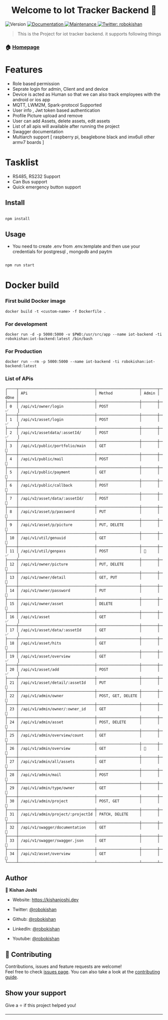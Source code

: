 
<h1  align="center">Welcome to Iot Tracker Backend 👋</h1>

<p>

<img  alt="Version"  src="https://img.shields.io/badge/version-1.0.0-blue.svg?cacheSeconds=2592000" />

<a  href="https://github.com/Robokishan/xoxo-backend#readme"  target="_blank">

<img  alt="Documentation"  src="https://img.shields.io/badge/documentation-yes-brightgreen.svg" />

</a>

<a  href="https://github.com/Robokishan/xoxo-backend/graphs/commit-activity"  target="_blank">

<img  alt="Maintenance"  src="https://img.shields.io/badge/Maintained%3F-yes-green.svg" />

</a>

<a  href="https://twitter.com/robokishan"  target="_blank">

<img  alt="Twitter: robokishan"  src="https://img.shields.io/twitter/follow/robokishan.svg?style=social" />

</a>

</p>

  

> This is the Project for iot tracker backend. it supports following things

  

### 🏠 [Homepage](https://github.com/Robokishan/xoxo-backend#readme)

# Features

 - Role based permission
 - Seprate login for admin, Client and and device
 - Device is acted as Human so that we can also track employees with the android or ios app
 - MQTT, LWM2M, Spark-protocol Supported
 - User info , Jwt token based authentication
 - Profile Picture upload and remove
 - User can add Assets, delete assets, edit assets
 - List of all apis will available after running the project
 - Swagger documentation
 - Multiarch support [ raspberry pi, beaglebone black and imx6ull other armv7 boards ]

# Tasklist

 - RS485, RS232 Support
 - Can Bus support
 - Quick emergency button support

## Install

  

```sh

npm install

```

  

## Usage

- You need to create .env from .env.template and then use your credentials for postgresql , mongodb and paytm 
  

```sh

npm run start

```

  
# Docker build

### First build Docker image
```
docker build -t <custom-name> -f Dockerfile .
```
### For development
```
docker run -d -p 5000:5000 -v $PWD:/usr/src/app --name iot-backend -ti robokishan:iot-backend:latest /bin/bash
```

### For Production
```
docker run --rm -p 5000:5000 --name iot-backend -ti robokishan:iot-backend:latest
```


### List of APis
```
┌────┬──────────────────────────────────┬───────────────────┬───────┬──────┐
│    │ APi                              │ Method            │ Admin │ dOne │
├────┼──────────────────────────────────┼───────────────────┼───────┼──────┤
│ 0  │ /api/v1/owner/login              │ POST              │       │ ✅    │
├────┼──────────────────────────────────┼───────────────────┼───────┼──────┤
│ 1  │ /api/v1/asset/login              │ POST              │       │ ✅    │
├────┼──────────────────────────────────┼───────────────────┼───────┼──────┤
│ 2  │ /api/v1/assetdata/:assetId/      │ POST              │       │ ✅    │
├────┼──────────────────────────────────┼───────────────────┼───────┼──────┤
│ 3  │ /api/v1/public/portfolio/main    │ GET               │       │ 📌    │
├────┼──────────────────────────────────┼───────────────────┼───────┼──────┤
│ 4  │ /api/v1/public/mail              │ POST              │       │ 📌    │
├────┼──────────────────────────────────┼───────────────────┼───────┼──────┤
│ 5  │ /api/v1/public/payment           │ GET               │       │ 📌    │
├────┼──────────────────────────────────┼───────────────────┼───────┼──────┤
│ 6  │ /api/v1/public/callback          │ POST              │       │ 📌    │
├────┼──────────────────────────────────┼───────────────────┼───────┼──────┤
│ 7  │ /api/v2/asset/data/:assetId/     │ POST              │       │ 📌    │
├────┼──────────────────────────────────┼───────────────────┼───────┼──────┤
│ 8  │ /api/v1/asset/p/password         │ PUT               │       │ 📌    │
├────┼──────────────────────────────────┼───────────────────┼───────┼──────┤
│ 9  │ /api/v1/asset/p/picture          │ PUT, DELETE       │       │ 📌    │
├────┼──────────────────────────────────┼───────────────────┼───────┼──────┤
│ 10 │ /api/v1/util/genuuid             │ GET               │       │ 📌    │
├────┼──────────────────────────────────┼───────────────────┼───────┼──────┤
│ 11 │ /api/v1/util/genpass             │ POST              │ 🔐     │ ✅    │
├────┼──────────────────────────────────┼───────────────────┼───────┼──────┤
│ 12 │ /api/v1/owner/picture            │ PUT, DELETE       │       │ 📌    │
├────┼──────────────────────────────────┼───────────────────┼───────┼──────┤
│ 13 │ /api/v1/owner/detail             │ GET, PUT          │       │ 📌    │
├────┼──────────────────────────────────┼───────────────────┼───────┼──────┤
│ 14 │ /api/v1/owner/password           │ PUT               │       │ 📌    │
├────┼──────────────────────────────────┼───────────────────┼───────┼──────┤
│ 15 │ /api/v1/owner/asset              │ DELETE            │       │ 📌    │
├────┼──────────────────────────────────┼───────────────────┼───────┼──────┤
│ 16 │ /api/v1/asset                    │ GET               │       │ ✅    │
├────┼──────────────────────────────────┼───────────────────┼───────┼──────┤
│ 17 │ /api/v1/asset/data/:assetId      │ GET               │       │ ✅    │
├────┼──────────────────────────────────┼───────────────────┼───────┼──────┤
│ 18 │ /api/v1/asset/hits               │ GET               │       │ 📌    │
├────┼──────────────────────────────────┼───────────────────┼───────┼──────┤
│ 19 │ /api/v1/asset/overview           │ GET               │       │ ✅    │
├────┼──────────────────────────────────┼───────────────────┼───────┼──────┤
│ 20 │ /api/v1/asset/add                │ POST              │       │ ✅    │
├────┼──────────────────────────────────┼───────────────────┼───────┼──────┤
│ 21 │ /api/v1/asset/detail/:assetId    │ PUT               │       │ 📌    │
├────┼──────────────────────────────────┼───────────────────┼───────┼──────┤
│ 22 │ /api/v1/admin/owner              │ POST, GET, DELETE │       │ 📌    │
├────┼──────────────────────────────────┼───────────────────┼───────┼──────┤
│ 23 │ /api/v1/admin/owner/:owner_id    │ GET               │       │ 📌    │
├────┼──────────────────────────────────┼───────────────────┼───────┼──────┤
│ 24 │ /api/v1/admin/asset              │ POST, DELETE      │       │ 📌    │
├────┼──────────────────────────────────┼───────────────────┼───────┼──────┤
│ 25 │ /api/v1/admin/overview/count     │ GET               │       │ 📌    │
├────┼──────────────────────────────────┼───────────────────┼───────┼──────┤
│ 26 │ /api/v1/admin/overview           │ GET               │ 🔐     │ 📌    │
├────┼──────────────────────────────────┼───────────────────┼───────┼──────┤
│ 27 │ /api/v1/admin/all/assets         │ GET               │       │ 📌    │
├────┼──────────────────────────────────┼───────────────────┼───────┼──────┤
│ 28 │ /api/v1/admin/mail               │ POST              │       │ 📌    │
├────┼──────────────────────────────────┼───────────────────┼───────┼──────┤
│ 29 │ /api/v1/admin/type/owner         │ GET               │       │ 📌    │
├────┼──────────────────────────────────┼───────────────────┼───────┼──────┤
│ 30 │ /api/v1/admin/project            │ POST, GET         │       │ 📌    │
├────┼──────────────────────────────────┼───────────────────┼───────┼──────┤
│ 31 │ /api/v1/admin/project/:projectId │ PATCH, DELETE     │       │ 📌    │
├────┼──────────────────────────────────┼───────────────────┼───────┼──────┤
│ 32 │ /api/v1/swagger/documentation    │ GET               │       │ 📌    │
├────┼──────────────────────────────────┼───────────────────┼───────┼──────┤
│ 33 │ /api/v1/swagger/swagger.json     │ GET               │       │ 📌    │
├────┼──────────────────────────────────┼───────────────────┼───────┼──────┤
│ 34 │ /api/v2/asset/overview           │ GET               │       │ 📌    │
└────┴──────────────────────────────────┴───────────────────┴───────┴──────┘
```


  

## Author

  

👤 **Kishan Joshi**

  

* Website: https://kishanjoshi.dev

* Twitter: [@robokishan](https://twitter.com/robokishan)

* Github: [@robokishan](https://github.com/robokishan)

* LinkedIn: [@robokishan](https://linkedin.com/in/robokishan)

* Youtube: [@robokishan](https://youtube.com/robokishan)

  

## 🤝 Contributing

  

Contributions, issues and feature requests are welcome!<br />Feel free to check [issues page](https://github.com/Robokishan/xoxo-backend/issues). You can also take a look at the [contributing guide](https://github.com/Robokishan/xoxo-backend/blob/master/CONTRIBUTING.md).

  

## Show your support

  

Give a ⭐️ if this project helped you!

  

***
